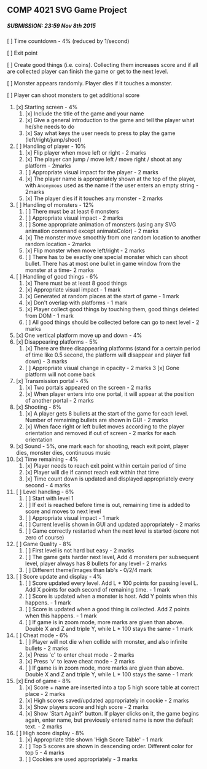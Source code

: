 ## COMP 4021 SVG Game Project
##### SUBMISSION: 23:59 Nov 8th 2015

[ ] Time countdown - 4% (reduced by 1/second)

[ ] Exit point

[ ] Create good things (i.e. coins). Collecting them increases score and if all are
collected player can finish the game or get to the next level.

[ ] Monster appears randomly. Player dies if it touches a monster.

[ ] Player can shoot monsters to get additional score


1. [x] Starting screen - 4%
	1. [x] Include the title of the game and your name
    2. [x] Give a general introduction to the game and tell the player what he/she needs to do
    3. [x] Say what keys the user needs to press to play the game (left/right/jump/shoot)
2. [ ] Handling of player - 10%
    1. [x] Flip player when move left or right - 2 marks
    2. [x] The player can jump / move left / move right / shoot at any platform - 2marks
    3. [ ] Appropriate visual impact for the player - 2 marks
    4. [x] The player name is appropriately shown at the top of the player, with `Anonymous` used as the name if the user enters an empty string - 2marks
    5. [x] The player dies if it touches any monster - 2 marks
3. [ ] Handling of monsters - 12%
    1. [ ] There must be at least 6 monsters
    2. [ ] Appropriate visual impact - 2 marks
    3. [ ] Some appropriate animation of monsters (using any SVG animation command except animateColor) - 2 marks
    4. [x] The monster move smoothly from one random location to another random location - 2marks
    5. [x] Flip monster when move left/right - 2 marks
    6. [ ] There has to be exactly one special monster which can shoot bullet. There has at most one bullet in game window from the monster at a time- 2 marks
4. [ ] Handling of good things - 6%
    1. [x] There must be at least 8 good things
    2. [x] Appropriate visual impact - 1 mark
    3. [x] Generated at random places at the start of game  - 1 mark
    4. [x] Don't overlap with platforms - 1 mark
    5. [x] Player collect good things by touching them, good things deleted from DOM - 1 mark
    6. [ ] All good things should be collected before can go to next level - 2 marks
5. [x] One vertical platform move up and down - 4%
6. [x] Disappearing platforms - 5%
 	1. [x] There are three disappearing platforms (stand for a certain period of time like 0.5 second, the platform will disappear and player fall down) - 3 marks
    2. [ ] Appropriate visual change in opacity - 2 marks
    3  [x] Gone platform will not come back
7. [x] Transmission portal - 4%
	1. [x] Two portals appeared on the screen - 2 marks
    2. [x] When player enters into one portal, it will appear at the position of another portal - 2 marks
8. [x] Shooting - 6%
	1. [x] A player gets 8 bullets at the start of the game for each level. Number of remaining bullets are shown in GUI - 2 marks
    2. [x] When face right or left bullet moves according to the player orientation and removed if out of screen - 2 marks for each orientation
9. [x] Sound - 5%, one mark each for shooting, reach exit point, player dies, monster dies, continuous music
10. [x] Time remaining - 4%
	1. [x] Player needs to reach exit point within certain period of time
    2. [x] Player will die if cannot reach exit within that time
    3. [x] Time count down is updated and displayed appropriately every second - 4 marks
11. [ ] Level handling - 6%
	1. [ ] Start with level 1
    2. [ ] If exit is reached before time is out, remaining time is added to score and moves to next level
    3. [ ] Appropriate visual impact - 1 mark
    4. [ ] Current level is shown in GUI and updated appropriately - 2 marks
    5. [ ] Game correctly restarted when the next level is started (score not zero of course)
12. [ ] Game Quality - 8%
	1. [ ] First level is not hard but easy - 2 marks
    2. [ ] The game gets harder next level, Add 4 monsters per subsequent level, player always has 8 bullets for any level - 2 marks
    3. [ ] Different theme/images than lab's - 0/2/4 mark
13. [ ] Score update and display - 4%
	1. [ ] Score updated every level. Add L * 100 points for passing level L. Add X points for each second of remaining time. - 1 mark
    2. [ ] Score is updated when a monster is host. Add Y points when this happens. - 1 mark
    3. [ ] Score is updated when a good thing is collected. Add Z points when this happens. - 1 mark
    4. [ ] If game is in zoom mode, more marks are given than above. Double X and Z and triple Y, while L * 100 stays the same - 1 mark
14. [ ] Cheat mode - 6%
	1. [ ] Player will not die when collide with monster, and also infinite bullets - 2 marks
    2. [x] Press 'c' to enter cheat mode - 2 marks
    3. [x] Press 'v' to leave cheat mode - 2 marks
    4. [ ] If game is in zoom mode, more marks are given than above. Double X and Z and triple Y, while L * 100 stays the same - 1 mark
15. [x] End of game - 8%
	1. [x] Score + name are inserted into a top 5 high score table at correct place - 2 marks
    2. [x] High scores saved/updated appropriately in cookie - 2 marks
    3. [x] Show players score and high score - 2 marks
    4. [x] Show 'Start Again?' button. If player clicks on it, the game begins again, enter name, but previously entered name is now the default text. - 2 marks
16. [ ] High score display - 8%
	1. [x] Appropriate title shown 'High Score Table' - 1 mark
    2. [ ] Top 5 scores are shown in descending order. Different color for top 5 - 4 marks
    3. [ ] Cookies are used appropriately - 3 marks

 